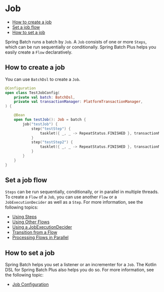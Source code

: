# Job

- [How to create a job](#how-to-create-a-job)
- [Set a job flow](#set-a-job-flow)
- [How to set a job](#how-to-set-a-job)

Spring Batch runs a batch by `Job`. A `Job` consists of one or more `Steps`, which can be run sequentially or conditionally. Spring Batch Plus helps you easily create a `Flow` declaratively. 

## How to create a job

You can use `BatchDsl` to create a `Job`.

```kotlin
@Configuration
open class TestJobConfig(
    private val batch: BatchDsl,
    private val transactionManager: PlatformTransactionManager,
) {

    @Bean
    open fun testJob(): Job = batch {
        job("testJob") {
            step("testStep") {
                tasklet({ _, _ -> RepeatStatus.FINISHED }, transactionManager)
            }
            step("testStep2") {
                tasklet({ _, _ -> RepeatStatus.FINISHED }, transactionManager)
            }
        }
    }
}
```

## Set a job flow

`Steps` can be run sequentially, conditionally, or in parallel in multiple threads. To create a `Flow` of a `Job`, you can use another `Flow` or a `JobExecutionDecider` as well as a `Step`. For more information, see the following topics:

- [Using Steps](./job-flow-step.md)
- [Using Other Flows](./job-flow-flow.md)
- [Using a JobExecutionDecider](./job-flow-decider.md)
- [Transition from a Flow](./job-flow-transition.md)
- [Processing Flows in Parallel](./job-split.md)

## How to set a job

Spring Batch helps you set a listener or an incrementer for a `Job`. The Kotlin DSL for Spring Batch Plus also helps you do so. For more information, see the following topic:

- [Job Configuration](./job-configuration.md)
